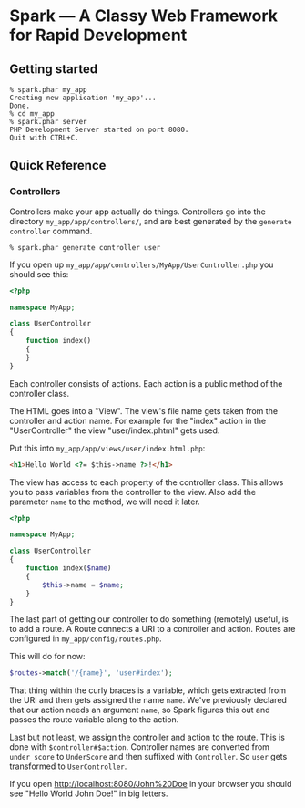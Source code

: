 # Spark — A Classy Web Framework for Rapid Development

## Getting started

    % spark.phar my_app
    Creating new application 'my_app'...
    Done.
    % cd my_app
    % spark.phar server
    PHP Development Server started on port 8080.
    Quit with CTRL+C.

## Quick Reference

### Controllers

Controllers make your app actually do things. Controllers go into the
directory `my_app/app/controllers/`, and are best generated
by the `generate controller` command.

    % spark.phar generate controller user

If you open up `my_app/app/controllers/MyApp/UserController.php`
you should see this:

```php
<?php

namespace MyApp;

class UserController
{
    function index()
    {
    }
}
```

Each controller consists of actions. Each action is a public method of
the controller class.

The HTML goes into a "View". The view's file name gets taken from the
controller and action name. For example for the "index" action in the 
"UserController" the view "user/index.phtml" gets used.

Put this into `my_app/app/views/user/index.html.php`:

```html
<h1>Hello World <?= $this->name ?>!</h1>
```

The view has access to each property of the controller class. This
allows you to pass variables from the controller to the view. Also add
the parameter `name` to the method, we will need it later.

```php
<?php

namespace MyApp;

class UserController
{
    function index($name)
    {
        $this->name = $name;
    }
}
```

The last part of getting our controller to do something (remotely)
useful, is to add a route. A Route connects a URI to a controller and
action. Routes are configured in `my_app/config/routes.php`.

This will do for now:

```php
$routes->match('/{name}', 'user#index');
```

That thing within the curly braces is a variable, which gets extracted
from the URI and then gets assigned the name `name`. We've previously
declared that our action needs an argument `name`, so Spark figures this
out and passes the route variable along to the action.

Last but not least, we assign the controller and action to the route.
This is done with `$controller#$action`. Controller names are converted
from `under_score` to `UnderScore` and then suffixed with `Controller`.
So `user` gets transformed to `UserController`.

If you open <http://localhost:8080/John%20Doe> in your browser you
should see "Hello World John Doe!" in big letters.
